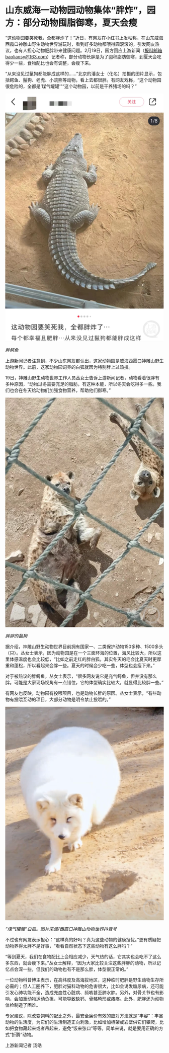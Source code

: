 # 山东威海一动物园动物集体“胖炸”，园方：部分动物囤脂御寒，夏天会瘦

“这动物园要笑死我，全都胖炸了！”近日，有网友在小红书上发帖称，在山东威海西霞口神雕山野生动物世界游玩时，看到好多动物都喂得圆滚滚的，引发网友热议，也有人担心动物肥胖带来健康问题。2月19日，园方回应上游新闻（报料邮箱baoliaosy@163.com）记者称，部分动物长胖是为了囤积脂肪御寒，到夏天会吃得少一些，食物配比也会有调整，会瘦下来。

“从来没见过鬣狗都能胖成这样的……”北京的潘女士（化名）拍摄的图片显示，包括鳄鱼、鬣狗、老虎、小浣熊等动物，看上去都很胖。有网友戏称，“这个动物园很危险的，全都是‘煤气罐罐’”“这个动物园，以前是干养猪场的吗？”

![db6afc747d9f81a0bc513847d63dca6d.jpg](https://raw.githubusercontent.com/qqhsx/qqnews_image/main/2024/02/19/山东威海一动物园动物集体“胖炸”，园方：部分动物囤脂御寒，夏天会瘦/db6afc747d9f81a0bc513847d63dca6d.jpg)

 _胖鳄鱼_

上游新闻记者注意到，不少山东网友都认出，这家动物园是威海西霞口神雕山野生动物世界。此前，这家动物园饲养的白狐就因为特别胖上过热搜。

19日，神雕山野生动物世界工作人员丛女士告诉上游新闻记者，动物看着很胖有多种原因，“动物过冬需要充足的脂肪，有这种本能，所以冬天会吃得多一些。我们也会在冬天给动物们加强食物营养，帮助他们御寒。”

![90c585ac089f98cecda7289ecd5359d8.jpg](https://raw.githubusercontent.com/qqhsx/qqnews_image/main/2024/02/19/山东威海一动物园动物集体“胖炸”，园方：部分动物囤脂御寒，夏天会瘦/90c585ac089f98cecda7289ecd5359d8.jpg)

 _胖胖的鬣狗_

据介绍，神雕山野生动物世界目前拥有国家一、二类保护动物150多种、1500多头（只）。丛女士表示，因为动物园是在一个三面环海的位置，海风比较大，所以这里体感温度也会比较低，“比如之前走红的胖白狐，其实冬天的毛会比夏天时更厚重和蓬松，所以看起来会胖一些。夏天的时候会少吃一些，体型也会瘦下来。”

对于被热议的胖鳄鱼，丛女士表示，“很多网友说它是充气鳄鱼，但并没有那么胖。可能是大家现场视角有一点错位，它的体型确实比较大，就显得比较胖一些。”

有网友也反映，动物园有投喂项目，也是动物长胖的原因。丛女士表示，“有些动物有投喂互动的项目，大部分动物是明令禁止投喂的。”

![b440edf5339ebaac4aaeb186ff151e27.jpg](https://raw.githubusercontent.com/qqhsx/qqnews_image/main/2024/02/19/山东威海一动物园动物集体“胖炸”，园方：部分动物囤脂御寒，夏天会瘦/b440edf5339ebaac4aaeb186ff151e27.jpg)

_“煤气罐罐”白狐。图片来源/西霞口神雕山动物世界抖音号_

不过也有网友表示担心：“这样真的好吗？真为这些动物的健康担忧。”更有质疑把动物养得太胖不是好事，“看看自然状态下这些动物有这么胖吗？”

“等到夏天，我们在食物配比上会相应减少，天气热的话，它其实也会吃不了这么多东西，就会瘦下来。”丛女士解释，“因为大家比较关注这些胖胖的动物，所以记忆点会深一些，但我们的动物也有不是那么胖，体型很正常的。”

一位动物科普博主表示，在高纬度及高海拔地区，这种临时肥胖是野生动物生存所必需的；但人工圈养下，肥胖对猫科动物的危害很大，比如会诱发糖尿病，还可能引发心肺功能不全，造成充血性心脏病、频咳甚至肺水肿。另外，对骨关节也有影响，会加重动物运动负担，可能导致缺钙、骨骼畸形或瘫痪。此外，肥胖还为动物体检制造了困难。

专家建议，除改变饲料的配比之外，最安全廉价有效的应对方法就是“丰容”：丰富动物的生活度，为它们的生活制造正向刺激，比如增加栖架或岩壁供它们攀爬，比如把食物藏起来或者吊起来，避免“饭来张口”等等。简单来说，就是要用正确的方式“折腾”动物。

上游新闻记者 汤皓

